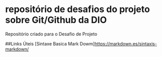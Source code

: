 # repositório de desafios do projeto sobre Git/Github da DIO
Repositório criado para o Desafio de Projeto 

##Links Úteis
[Sintaxe Basica Mark Dowm]https://markdown.es/sintaxis-markdown/
